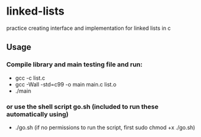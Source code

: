 # linked-lists
practice creating interface and implementation for linked lists in c

## Usage

### Compile library and main testing file and run:
* gcc -c list.c
* gcc -Wall -std=c99 -o main main.c list.o
* ./main

### or use the shell script go.sh (included to run these automatically using)
* ./go.sh
(if no permissions to run the script, first sudo chmod +x ./go.sh)


